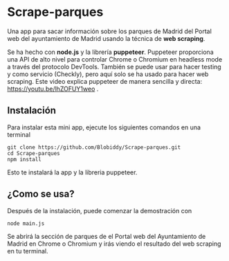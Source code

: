 # Scrape-parques

Una app para sacar información sobre los parques de Madrid del Portal web del ayuntamiento de Madrid usando la técnica de **web scraping**.

Se ha hecho con **node.js** y la librería **puppeteer**. Puppeteer proporciona una API de alto nivel para controlar Chrome o Chromium en headless mode a través del protocolo DevTools. También se puede usar para hacer testing y como servicio (Checkly), pero aquí solo se ha usado para hacer web scraping. Este video explica puppeteer de manera sencilla y directa: https://youtu.be/lhZOFUY1weo .

## Instalación

Para instalar esta mini app, ejecute los siguientes comandos en una terminal

    git clone https://github.com/Blobiddy/Scrape-parques.git
    cd Scrape-parques
    npm install

Esto te instalará la app y la libreria puppeteer.

## ¿Como se usa?

Después de la instalación, puede comenzar la demostración con

    node main.js

Se abrirá la sección de parques de el Portal web del Ayuntamiento de Madrid en Chrome o Chromium y irás viendo el resultado del web scraping en tu terminal.
